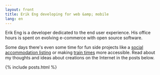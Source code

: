 ```yaml
---
layout: front
title: Erik Eng developing for web &amp; mobile
lang: en
---
```


Erik Eng is a developer dedicated to the end user experience. His office hours is spent on evolving e-commerce with open source software.

Some days there's even some time for fun side projects like a <a href="http://www.hittebo.se/" title="Hittebo">social accommodation listing</a> or making <a href="http://tagtider.net/">train times</a> more accessible. Read about my thoughts and ideas about creations on the Internet in the posts below.

{% include posts.html %}